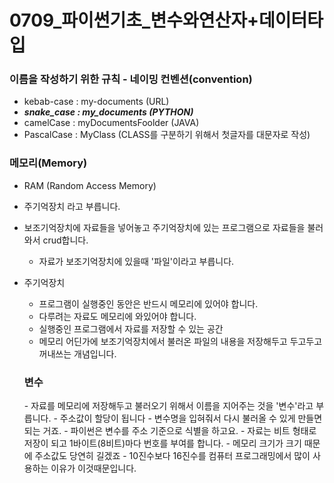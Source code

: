 <h1> 0709_파이썬기초_변수와연산자+데이터타입</h1>
<h3>이름을 작성하기 위한 규칙 - 네이밍 컨벤션(convention)</h3>

- kebab-case : my-documents (URL)
- ***snake_case : my_documents (PYTHON)***
- camelCase : myDocumentsFoolder (JAVA)
- PascalCase : MyClass (CLASS를 구분하기 위해서 첫글자를 대문자로 작성)

<h3>메모리(Memory)</h3>

- RAM (Random Access Memory)
- 주기억장치 라고 부릅니다.
- 보조기억장치에 자료들을 넣어놓고 주기억장치에 있는 프로그램으로 자료들을 불러와서 crud합니다.
  - 자료가 보조기억장치에 있을때 '파일'이라고 부릅니다.
- 주기억장치
  - 프로그램이 실행중인 동안은 반드시 메모리에 있어야 합니다.
  - 다루려는 자료도 메모리에 와있어야 합니다.
  - 실행중인 프로그램에서 자료를 저장할 수 있는 공간
  - 메모리 어딘가에 보조기억장치에서 불러온 파일의 내용을 저장해두고 두고두고 꺼내쓰는 개념입니다.


  <h3>변수</h3> 
  - 자료를 메모리에 저장해두고 불러오기 위해서 이름을 지어주는 것을 '변수'라고 부릅니다.
  - 주소값이 할당이 됩니다
  - 변수명을 입혀줘서 다시 불러올 수 있게 만들면 되는 거죠.
  - 파이썬은 변수를 주소 기준으로 식별을 하고요.
  - 자료는 비트 형태로 저장이 되고 1바이트(8비트)마다 번호를 부여를 합니다.
  - 메모리 크기가 크기 때문에 주소값도 당연히 길겠죠
  - 10진수보다 16진수를 컴퓨터 프로그래밍에서 많이 사용하는 이유가 이것때문입니다.
